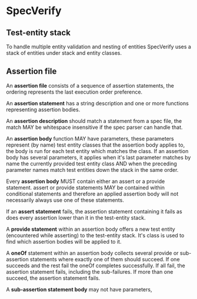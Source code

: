 # SpecVerify

## Test-entity stack

To handle multiple entity validation and nesting of entities SpecVerify uses a stack of entities under stack and entity
classes.

## Assertion file

An **assertion file** consists of a sequence of assertion statements, the ordering represents the last execution order 
preference.

An **assertion statement** has a string description and one or more functions representing assertion bodies.

An **assertion description** should match a statement from a spec file, the match MAY be whitespace insensitive if the 
spec parser can handle that.

An **assertion body** function MAY have parameters, these parameters represent (by name) test entity classes that the 
assertion body applies to, the body is run for each test entity which matches the class. If an assertion body has 
several parameters, it applies when it's last parameter matches by name the currently provided test entity class AND
when the preceding parameter names match test entities down the stack in the same order.

Every **assertion body** MUST contain either an assert or a provide statement. assert or provide statements MAY be 
contained within conditional statements and therefore an applied assertion body will not necessarily always use one of 
these statements.

If an **assert statement** fails, the assertion statement containing it fails as does every assertion lower than it in 
the test-entity stack.

A **provide statement** within an assertion body offers a new test entity (encountered while asserting) to the 
test-entity stack. It's class is used to find which assertion bodies will be applied to it. 

A **oneOf** statement within an assertion body collects several provide or sub-assertion statements where exactly one of 
them should succeed. If one succeeds and the rest fail the oneOf completes successfully. If all fail, the assertion 
statement fails, including the sub-failures. If more than one succeed, the assertion statement fails.

A **sub-assertion statement body** may not have parameters,   